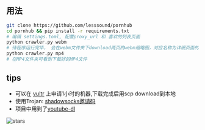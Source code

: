 
## 用法

```sh
git clone https://github.com/lesssound/pornhub
cd pornhub && pip install -r requirements.txt
# 编辑 settings.toml, 配置proxy_url 和 喜欢的列表页面
python crawler.py webm
# 待程序运行完毕， 会在webm文件夹下download两页的webm缩略图，对应名称为详细页面的URL后缀
python crawler.py mp4
# 在MP4文件夹可看到下载好的MP4文件
```

## tips
- 可以在 [vultr](https://www.vultr.com/?ref=7378179) 上申请1小时的机器,下载完成后用scp download到本地
- 使用Trojan: [shadowsocks邀请码](https://portal.shadowsocks.nl/aff.php?aff=24252)
- 项目中用到了[youtube-dl](https://github.com/ytdl-org/youtube-dl)


![stars](https://starchart.cc/lesssound/pornhub.svg)
